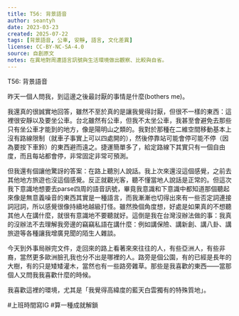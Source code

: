 ```yaml
---
title: T56: 背景語音
author: seantyh
date: 2023-03-23
created: 2025-07-22
tags: [背景語音, 公車, 安靜, 語言, 文化差異]
license: CC-BY-NC-SA-4.0
source: 自創原文
notes: 在異地對周遭語言訊號與生活環境做出觀察、比較與自省。
---
```

T56: 背景語音

昨天一個人問我，到這邊之後最討厭的事情是什麼(bothers me)。

我還真的很誠實地回答，雖然不至於真的是讓我覺得討厭，但很不一樣的東西：這裡很安靜以及要坐公車。台北雖然有公車，但我不太坐公車，我甚至會避免去那些只有坐公車才能到的地方，像是陽明山之類的。我對於那種在二維空間移動基本上沒有路線限制（就車子事實上可以四處開的），然後停靠站可能會停可能不停（因為要按下車鈴）的東西避而遠之。捷運簡單多了，給定路線下其實只有一個自由度，而且每站都會停，非常固定非常可預測。

但我還有個讓他驚訝的答案：在路上聽別人說話。我上次來還沒這個感覺，之前去其他地方旅遊也沒這個感覺。反正就觀光客，聽不懂當地人說話是正常的。但這次我下意識地想要去parse四周的語音訊號，畢竟我意識和下意識中都知道那個聽起來像是無意義噪音的東西其實是一種語言，而我漸漸也切得出來有一些否定詞連接詞冠詞，所以感覺很像持續地越級打怪。雖然換個角度想，好處是如果真的不想聽其他人在講什麼，就很有意識地不要聽就好。這倒是我在台灣沒辦法做的事：我真的沒辦法不去理解我旁邊的竊竊私語在講什麼：例如講保險、講新創、講八卦、講旅遊等各種讓我增廣見聞的陌生人雜談。

今天到外事局辦完文件，走回來的路上看著來來往往的人，有些亞洲人，有些非裔，當然更多歐洲臉孔我也分不出是哪裡的人。路旁是個公園，有的已經是長年的大樹，有的只是矮矮灌木，當然也有一些路旁雜草。那些是我喜歡的東西——當那個人又問我我喜歡什麼的時候。

我喜歡這裡的環境，尤其是「我覺得高緯度的藍天白雲獨有的特殊質地」。

#上班時間寫IG
#算一種成就解鎖